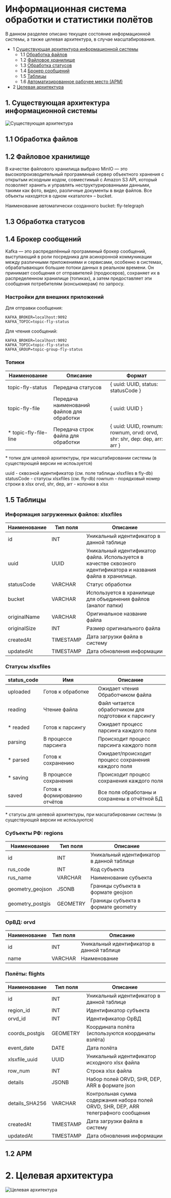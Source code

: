# Информационная система обработки и статистики полётов

В данном разделее описано текущее состояние информационной системы, а также целевая архитектура, в случае масштабирования.

- 1 [Существующая архитектура информационной системы](#1.)
  - 1.1 [Обработка файлов](#1.1)
  - 1.2 [Файловое хранилище](#1.2)
  - 1.3 [Обработка статусов](#1.3)
  - 1.4 [Брокер сообщений](#1.4)
  - 1.5 [Таблицы](#1.5)
  - 1.6 [Автоматизированное рабочее место (АРМ)](#1.6)
- 2 [Целевая архитектура](#2.)

## 1. Существующая архитектура информационной системы<a id='1.'></a>

![Существующая архитектура](Существующая.jpg)

## 1.1 Обработка файлов<a id='1.1'></a>

## 1.2 Файловое хранилище<a id='1.2'></a>

В качестве файлового хранилища выбрано MinIO — это высокопроизводительный программный сервер объектного хранения с открытым исходным кодом, совместимый с Amazon S3 API, который позволяет хранить и управлять неструктурированными данными, такими как фото, видео, различные документы в виде файлов.
Все объекты находятся в одном «каталоге» – bucket.

Наименование автоматически созданного bucket:
fly-telegraph

## 1.3 Обработка статусов<a id='1.3'></a>

## 1.4 Брокер сообщений<a id='1.4'></a>

Kafka — это распределённый программный брокер сообщений, выступающий в роли посредника для асинхронной коммуникации между различными приложениями и сервисами, особенно в системах, обрабатывающих большие потоки данных в реальном времени. Он принимает сообщения от отправителей (продюсеров), сохраняет их в распределенном хранилище (топиках), а затем предоставляет эти сообщения потребителям (консьюмерам) по запросу.

### Настройки для внешних приложений

Для отправки сообщения:

```
KAFKA_BROKER=localhost:9092
KAFKA_TOPIC=topic-fly-status
```

Для чтения сообщений:

```
KAFKA_BROKER=localhost:9092
KAFKA_TOPIC=topic-fly-status
KAFKA_GROUP=topic-group-fly-status
```

### Топики

| Наименование           | Описание                                   | Формат                                                                   |
| ---------------------- | ------------------------------------------ | ------------------------------------------------------------------------ |
| topic-fly-status       | Передача статусов                          | { uuid: UUID, status: statusCode }                                       |
| topic-fly-file         | Передача наименований файлов для обработки | { uuid: UUID }                                                           |
| \* topic-fly-file-line | Передача строк файла для обработки         | { uuid: UUID, rownum: rownum, orvd: orvd, shr: shr, dep: dep, arr: arr } |

\* топик для целевой архитектуры, при масштабировании системы (в существующей версии не испоьзуется)

uuid - сквозной идентификатор (см. поле таблицы xlsxfiles в fly-db)
statusCode - статусы xlsxfiles (см. fly-db)
rownum - порядковый номер строки в xlsx
orvd, shr, dep, arr - колонки в xlsx

## 1.5 Таблицы<a id='1.5'></a>

### Информация загруженных файлов: xlsxfiles

| Наименование | Тип поля  | Описание                                                                                                       |
| ------------ | --------- | -------------------------------------------------------------------------------------------------------------- |
| id           | INT       | Уникальный идентификатор в данной таблице                                                                      |
| uuid         | UUID      | Уникальный идентификатор файла. Используется в качестве сквозного идентификатора и названия файла в хранилище. |
| statusCode   | VARCHAR   | Статус обработки                                                                                               |
| bucket       | VARCHAR   | Используется в хранилище для объединения файлов (аналог папки)                                                 |
| originalName | VARCHAR   | Оригинальное название файла                                                                                    |
| originalSize | INT       | Размер оригинального файла                                                                                     |
| createdAt    | TIMESTAMP | Дата загрузки файла в систему                                                                                  |
| updatedAt    | TIMESTAMP | Дата обновления информации                                                                                     |

### Статусы xlsxfiles

| status_code | Имя                          | Описание                                             |
| ----------- | ---------------------------- | ---------------------------------------------------- |
| uploaded    | Готов к обработке            | Ожидает чтения Обработчиком файла                    |
| reading     | Чтение файла                 | Файл читается обработчиком для подготовки к парсингу |
| \* readed   | Готов к парсингу             | Ожидает процесс парсинга каждого поля                |
| parsing     | В процессе парсинга          | Происходит процесс парсинга каждого поля             |
| \* parsed   | Готов к сохранению           | Ожидает/происходит процесс сохранения каждого поля   |
| \* saving   | В процессе сохранения        | Происходит процесс сохранения каждого поля           |
| saved       | Готов к формированию отчётов | Все поля обработаны и сохранены в отчётной БД        |

\* статусы для целевой архитектуры, при масштабировании системы (в существующей версии не испоьзуются)

### Субъекты РФ: regions

| Наименование     | Тип поля | Описание                                  |
| ---------------- | -------- | ----------------------------------------- |
| id               | INT      | Уникальный идентификатор в данной таблице |
| rus_code         | INT      | Код субъекта                              |
| rus_name         | VARCHAR  | Наименование субъекта                     |
| geometry_geojson | JSONB    | Границы субъекта в формате geojson        |
| geometry_postgis | GEOMETRY | Границы субъекта в формате geometry       |

### ОрВД: orvd

| Наименование | Тип поля | Описание                                  |
| ------------ | -------- | ----------------------------------------- |
| id           | INT      | Уникальный идентификатор в данной таблице |
| name         | VARCHAR  | Наименование                              |

### Полёты: flights

| Наименование   | Тип поля  | Описание                                                                             |
| -------------- | --------- | ------------------------------------------------------------------------------------ |
| id             | INT       | Уникальный идентификатор в данной таблице                                            |
| region_id      | INT       | Идентификатор субъекта                                                               |
| orvd_id        | INT       | Идентификатор ОрВД                                                                   |
| coords_postgis | GEOMETRY  | Координата полёта (используются координаты взлёта)                                   |
| event_date     | DATE      | Дата полёта                                                                          |
| xlsxfile_uuid  | UUID      | Уникальный идентификатор исходного xlsx файла                                        |
| row_num        | INT       | Строка xlsx файла                                                                    |
| details        | JSONB     | Набор полей ORVD, SHR, DEP, ARR в формате json                                       |
| details_SHA256 | VARCHAR   | Контрольная сумма содержания набора полей ORVD, SHR, DEP, ARR телеграфного сообщения |
| createdAt      | TIMESTAMP | Дата загрузки файла в систему                                                        |
| updatedAt      | TIMESTAMP | Дата обновления информации                                                           |

## 1.2 АРМ<a id='1.6'></a>

# 2. Целевая архитектура<a id='2.'></a>

![Целевая архитектура](Целевая.jpg)
